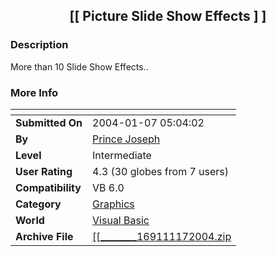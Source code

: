 ﻿<div align="center">

## \[\[               Picture Slide Show Effects \] \]


</div>

### Description

More than 10 Slide Show Effects..
 
### More Info
 


<span>             |<span>
---                |---
**Submitted On**   |2004-01-07 05:04:02
**By**             |[Prince Joseph ](https://github.com/Planet-Source-Code/PSCIndex/blob/master/ByAuthor/prince-joseph.md)
**Level**          |Intermediate
**User Rating**    |4.3 (30 globes from 7 users)
**Compatibility**  |VB 6\.0
**Category**       |[Graphics](https://github.com/Planet-Source-Code/PSCIndex/blob/master/ByCategory/graphics__1-46.md)
**World**          |[Visual Basic](https://github.com/Planet-Source-Code/PSCIndex/blob/master/ByWorld/visual-basic.md)
**Archive File**   |[\[\[\_\_\_\_\_\_\_\_169111172004\.zip](https://github.com/Planet-Source-Code/prince-joseph-picture-slide-show-effects__1-50831/archive/master.zip)









